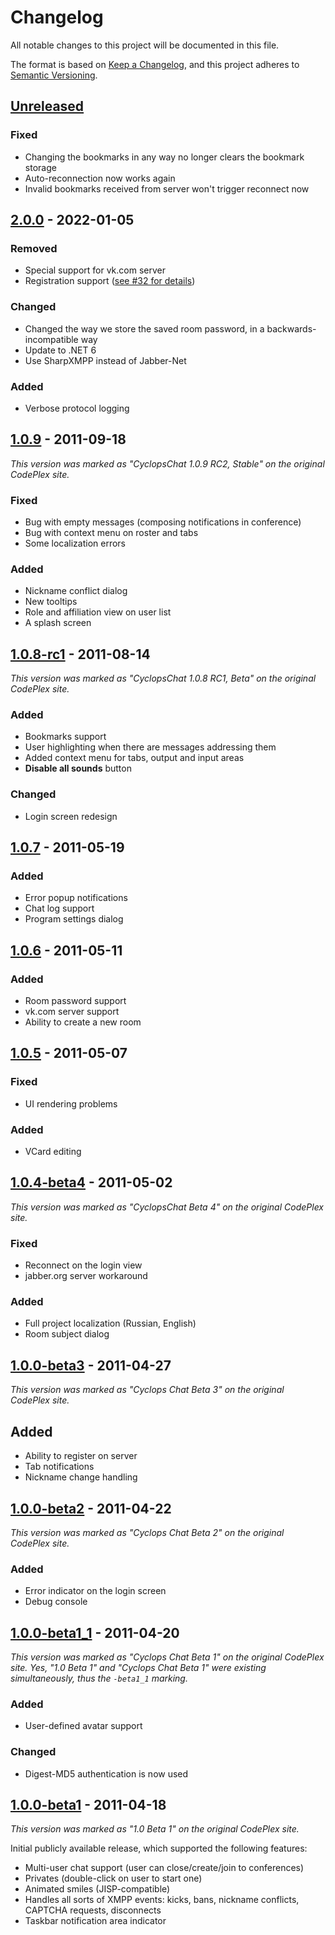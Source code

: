 Changelog
=========

All notable changes to this project will be documented in this file.

The format is based on [Keep a Changelog](https://keepachangelog.com/en/1.0.0/), and this project adheres to [Semantic Versioning](https://semver.org/spec/v2.0.0.html).

## [Unreleased]
### Fixed
- Changing the bookmarks in any way no longer clears the bookmark storage
- Auto-reconnection now works again
- Invalid bookmarks received from server won't trigger reconnect now

## [2.0.0] - 2022-01-05
### Removed
- Special support for vk.com server
- Registration support ([see #32 for details](https://github.com/ForNeVeR/CyclopsChat/issues/32))

### Changed
- Changed the way we store the saved room password, in a backwards-incompatible way
- Update to .NET 6
- Use SharpXMPP instead of Jabber-Net

### Added
- Verbose protocol logging

## [1.0.9] - 2011-09-18

_This version was marked as "CyclopsChat 1.0.9 RC2, Stable" on the original CodePlex site._

### Fixed
- Bug with empty messages (composing notifications in conference)
- Bug with context menu on roster and tabs
- Some localization errors

### Added
- Nickname conflict dialog
- New tooltips
- Role and affiliation view on user list
- A splash screen

## [1.0.8-rc1] - 2011-08-14

_This version was marked as "CyclopsChat 1.0.8 RC1, Beta" on the original CodePlex site._

### Added
- Bookmarks support
- User highlighting when there are messages addressing them
- Added context menu for tabs, output and input areas
- **Disable all sounds** button

### Changed
- Login screen redesign

## [1.0.7] - 2011-05-19
### Added
- Error popup notifications
- Chat log support
- Program settings dialog

## [1.0.6] - 2011-05-11
### Added
- Room password support
- vk.com server support
- Ability to create a new room

## [1.0.5] - 2011-05-07
### Fixed
- UI rendering problems

### Added
- VCard editing

## [1.0.4-beta4] - 2011-05-02

_This version was marked as "CyclopsChat Beta 4" on the original CodePlex site._

### Fixed
- Reconnect on the login view
- jabber.org server workaround

### Added
- Full project localization (Russian, English)
- Room subject dialog

## [1.0.0-beta3] - 2011-04-27

_This version was marked as "Cyclops Chat Beta 3" on the original CodePlex site._

## Added
- Ability to register on server
- Tab notifications
- Nickname change handling

## [1.0.0-beta2] - 2011-04-22

_This version was marked as "Cyclops Chat Beta 2" on the original CodePlex site._

### Added
- Error indicator on the login screen
- Debug console

## [1.0.0-beta1_1] - 2011-04-20

_This version was marked as "Cyclops Chat Beta 1" on the original CodePlex site. Yes, "1.0 Beta 1" and "Cyclops Chat Beta 1" were existing simultaneously, thus the `-beta1_1` marking._

### Added
- User-defined avatar support

### Changed
- Digest-MD5 authentication is now used

## [1.0.0-beta1] - 2011-04-18

_This version was marked as "1.0 Beta 1" on the original CodePlex site._

Initial publicly available release, which supported the following features:

- Multi-user chat support (user can close/create/join to conferences)
- Privates (double-click on user to start one)
- Animated smiles (JISP-compatible)
- Handles all sorts of XMPP events: kicks, bans, nickname conflicts, CAPTCHA requests, disconnects
- Taskbar notification area indicator

[1.0.0-beta1]: https://github.com/ForNeVeR/CyclopsChat/releases/tag/v1.0.0-beta1
[1.0.0-beta1_1]: https://github.com/ForNeVeR/CyclopsChat/compare/v1.0.0-beta1...v1.0.0-beta1_1
[1.0.0-beta2]: https://github.com/ForNeVeR/CyclopsChat/compare/v1.0.0-beta1_1...v1.0.0-beta2
[1.0.0-beta3]: https://github.com/ForNeVeR/CyclopsChat/compare/v1.0.0-beta2...v1.0.0-beta3
[1.0.4-beta4]: https://github.com/ForNeVeR/CyclopsChat/compare/v1.0.0-beta3...v1.0.4-beta4
[1.0.5]: https://github.com/ForNeVeR/CyclopsChat/compare/v1.0.4-beta4...v1.0.5
[1.0.6]: https://github.com/ForNeVeR/CyclopsChat/compare/v1.0.5...v1.0.6
[1.0.7]: https://github.com/ForNeVeR/CyclopsChat/compare/v1.0.6...v1.0.7
[1.0.8-rc1]: https://github.com/ForNeVeR/CyclopsChat/compare/v1.0.7...v1.0.8-rc1
[1.0.9]: https://github.com/ForNeVeR/CyclopsChat/compare/v1.0.8-rc1...v1.0.9
[2.0.0]: https://github.com/ForNeVeR/CyclopsChat/compare/v1.0.9...v2.0.0
[Unreleased]: https://github.com/ForNeVeR/CyclopsChat/compare/v2.0.0...HEAD
